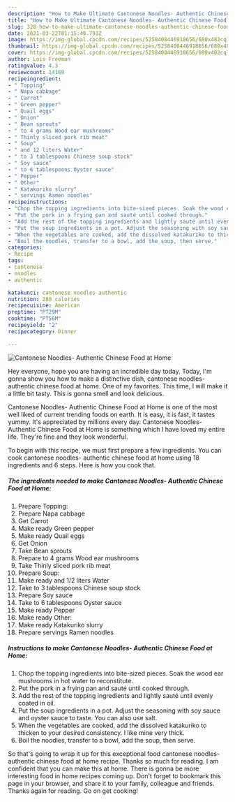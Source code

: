 ```yaml
---
description: "How to Make Ultimate Cantonese Noodles- Authentic Chinese Food at Home"
title: "How to Make Ultimate Cantonese Noodles- Authentic Chinese Food at Home"
slug: 328-how-to-make-ultimate-cantonese-noodles-authentic-chinese-food-at-home
date: 2021-03-22T01:15:40.793Z
image: https://img-global.cpcdn.com/recipes/5258408446918656/680x482cq70/cantonese-noodles-authentic-chinese-food-at-home-recipe-main-photo.jpg
thumbnail: https://img-global.cpcdn.com/recipes/5258408446918656/680x482cq70/cantonese-noodles-authentic-chinese-food-at-home-recipe-main-photo.jpg
cover: https://img-global.cpcdn.com/recipes/5258408446918656/680x482cq70/cantonese-noodles-authentic-chinese-food-at-home-recipe-main-photo.jpg
author: Lois Freeman
ratingvalue: 4.3
reviewcount: 14169
recipeingredient:
- " Topping"
- " Napa cabbage"
- " Carrot"
- " Green pepper"
- " Quail eggs"
- " Onion"
- " Bean sprouts"
- " to 4 grams Wood ear mushrooms"
- " Thinly sliced pork rib meat"
- " Soup"
- " and 12 liters Water"
- " to 3 tablespoons Chinese soup stock"
- " Soy sauce"
- " to 6 tablespoons Oyster sauce"
- " Pepper"
- " Other"
- " Katakuriko slurry"
- " servings Ramen noodles"
recipeinstructions:
- "Chop the topping ingredients into bite-sized pieces. Soak the wood ear mushrooms in hot water to reconstitute."
- "Put the pork in a frying pan and sauté until cooked through."
- "Add the rest of the topping ingredients and lightly sauté until evenly coated in oil."
- "Put the soup ingredients in a pot. Adjust the seasoning with soy sauce and oyster sauce to taste. You can also use salt."
- "When the vegetables are cooked, add the dissolved katakuriko to thicken to your desired consistency. I like mine very thick."
- "Boil the noodles, transfer to a bowl, add the soup, then serve."
categories:
- Recipe
tags:
- cantonese
- noodles
- authentic

katakunci: cantonese noodles authentic 
nutrition: 280 calories
recipecuisine: American
preptime: "PT29M"
cooktime: "PT56M"
recipeyield: "2"
recipecategory: Dinner

---
```



![Cantonese Noodles- Authentic Chinese Food at Home](https://img-global.cpcdn.com/recipes/5258408446918656/680x482cq70/cantonese-noodles-authentic-chinese-food-at-home-recipe-main-photo.jpg)

Hey everyone, hope you are having an incredible day today. Today, I'm gonna show you how to make a distinctive dish, cantonese noodles- authentic chinese food at home. One of my favorites. This time, I will make it a little bit tasty. This is gonna smell and look delicious.

Cantonese Noodles- Authentic Chinese Food at Home is one of the most well liked of current trending foods on earth. It is easy, it is fast, it tastes yummy. It's appreciated by millions every day. Cantonese Noodles- Authentic Chinese Food at Home is something which I have loved my entire life. They're fine and they look wonderful.




To begin with this recipe, we must first prepare a few ingredients. You can cook cantonese noodles- authentic chinese food at home using 18 ingredients and 6 steps. Here is how you cook that.

<!--inarticleads1-->

##### The ingredients needed to make Cantonese Noodles- Authentic Chinese Food at Home:

1. Prepare  Topping:
1. Prepare  Napa cabbage
1. Get  Carrot
1. Make ready  Green pepper
1. Make ready  Quail eggs
1. Get  Onion
1. Take  Bean sprouts
1. Prepare  to 4 grams Wood ear mushrooms
1. Take  Thinly sliced pork rib meat
1. Prepare  Soup:
1. Make ready  and 1/2 liters Water
1. Take  to 3 tablespoons Chinese soup stock
1. Prepare  Soy sauce
1. Take  to 6 tablespoons Oyster sauce
1. Make ready  Pepper
1. Make ready  Other:
1. Make ready  Katakuriko slurry
1. Prepare  servings Ramen noodles




<!--inarticleads2-->

##### Instructions to make Cantonese Noodles- Authentic Chinese Food at Home:

1. Chop the topping ingredients into bite-sized pieces. Soak the wood ear mushrooms in hot water to reconstitute.
1. Put the pork in a frying pan and sauté until cooked through.
1. Add the rest of the topping ingredients and lightly sauté until evenly coated in oil.
1. Put the soup ingredients in a pot. Adjust the seasoning with soy sauce and oyster sauce to taste. You can also use salt.
1. When the vegetables are cooked, add the dissolved katakuriko to thicken to your desired consistency. I like mine very thick.
1. Boil the noodles, transfer to a bowl, add the soup, then serve.




So that's going to wrap it up for this exceptional food cantonese noodles- authentic chinese food at home recipe. Thanks so much for reading. I am confident that you can make this at home. There is gonna be more interesting food in home recipes coming up. Don't forget to bookmark this page in your browser, and share it to your family, colleague and friends. Thanks again for reading. Go on get cooking!
